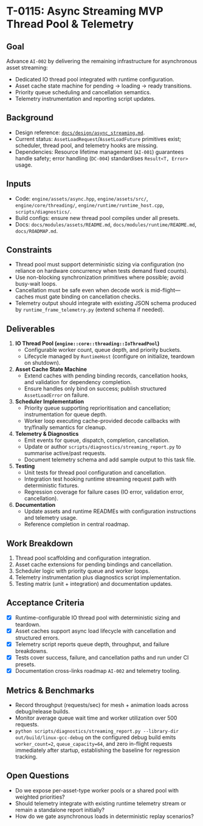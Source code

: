 # T-0115: Async Streaming MVP Thread Pool & Telemetry

## Goal
Advance `AI-002` by delivering the remaining infrastructure for asynchronous asset streaming:
- Dedicated IO thread pool integrated with runtime configuration.
- Asset cache state machine for pending → loading → ready transitions.
- Priority queue scheduling and cancellation semantics.
- Telemetry instrumentation and reporting script updates.

## Background
- Design reference: [`docs/design/async_streaming.md`](../design/async_streaming.md).
- Current status: `AssetLoadRequest`/`AssetLoadFuture` primitives exist; scheduler, thread pool, and telemetry hooks are missing.
- Dependencies: Resource lifetime management (`AI-001`) guarantees handle safety; error handling (`DC-004`) standardises
  `Result<T, Error>` usage.

## Inputs
- Code: `engine/assets/async.hpp`, `engine/assets/src/`, `engine/core/threading/`, `engine/runtime/runtime_host.cpp`,
  `scripts/diagnostics/`.
- Build configs: ensure new thread pool compiles under all presets.
- Docs: `docs/modules/assets/README.md`, `docs/modules/runtime/README.md`, `docs/ROADMAP.md`.

## Constraints
- Thread pool must support deterministic sizing via configuration (no reliance on hardware concurrency when tests demand fixed
  counts).
- Use non-blocking synchronization primitives where possible; avoid busy-wait loops.
- Cancellation must be safe even when decode work is mid-flight—caches must gate binding on cancellation checks.
- Telemetry output should integrate with existing JSON schema produced by `runtime_frame_telemetry.py` (extend schema if needed).

## Deliverables
1. **IO Thread Pool (`engine::core::threading::IoThreadPool`)**
   - Configurable worker count, queue depth, and priority buckets.
   - Lifecycle managed by `RuntimeHost` (configure on initialize, teardown on shutdown).
2. **Asset Cache State Machine**
   - Extend caches with pending binding records, cancellation hooks, and validation for dependency completion.
   - Ensure handles only bind on success; publish structured `AssetLoadError` on failure.
3. **Scheduler Implementation**
   - Priority queue supporting reprioritisation and cancellation; instrumentation for queue depth.
   - Worker loop executing cache-provided decode callbacks with try/finally semantics for cleanup.
4. **Telemetry & Diagnostics**
   - Emit events for queue, dispatch, completion, cancellation.
   - Update or author `scripts/diagnostics/streaming_report.py` to summarise active/past requests.
   - Document telemetry schema and add sample output to this task file.
5. **Testing**
   - Unit tests for thread pool configuration and cancellation.
   - Integration test hooking runtime streaming request path with deterministic fixtures.
   - Regression coverage for failure cases (IO error, validation error, cancellation).
6. **Documentation**
   - Update assets and runtime READMEs with configuration instructions and telemetry usage.
   - Reference completion in central roadmap.

## Work Breakdown
1. Thread pool scaffolding and configuration integration.
2. Asset cache extensions for pending bindings and cancellation.
3. Scheduler logic with priority queue and worker loops.
4. Telemetry instrumentation plus diagnostics script implementation.
5. Testing matrix (unit + integration) and documentation updates.

## Acceptance Criteria
- [x] Runtime-configurable IO thread pool with deterministic sizing and teardown.
- [x] Asset caches support async load lifecycle with cancellation and structured errors.
- [x] Telemetry script reports queue depth, throughput, and failure breakdowns.
- [x] Tests cover success, failure, and cancellation paths and run under CI presets.
- [x] Documentation cross-links roadmap `AI-002` and telemetry tooling.

## Metrics & Benchmarks
- Record throughput (requests/sec) for mesh + animation loads across debug/release builds.
- Monitor average queue wait time and worker utilization over 500 requests.
- `python scripts/diagnostics/streaming_report.py --library-dir out/build/linux-gcc-debug` on the
  configured debug build emits `worker_count=2`, `queue_capacity=64`, and zero in-flight requests
  immediately after startup, establishing the baseline for regression tracking.

## Open Questions
- Do we expose per-asset-type worker pools or a shared pool with weighted priorities?
- Should telemetry integrate with existing runtime telemetry stream or remain a standalone report initially?
- How do we gate asynchronous loads in deterministic replay scenarios?
